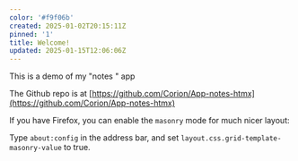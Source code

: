```yaml
---
color: '#f9f06b'
created: 2025-01-02T20:15:11Z
pinned: '1'
title: Welcome!
updated: 2025-01-15T12:06:06Z
---
```

This is a demo of my "notes " app

The Github repo is at [https://github.com/Corion/App-notes-htmx](https://github.com/Corion/App-notes-htmx)

If you have Firefox, you can enable the `masonry` mode for much nicer layout:

Type `about:config` in the address bar, and set `layout.css.grid-template-masonry-value` to true.
